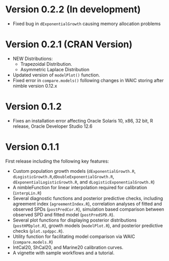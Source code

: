 # Version 0.2.2 (In development)
* Fixed bug in `dExponentialGrowth` causing memory allocation problems 

# Version 0.2.1 (CRAN Version)
* NEW Distributions:
  * Trapezoidal Distribution.
  * Asymmetric Laplace Distribution
* Updated version of `modelPlot()` function.
* Fixed error in `compare.models()` following changes in WAIC storing after nimble version 0.12.x

# Version 0.1.2
* Fixes an installation error affecting Oracle Solaris 10, x86, 32 bit, R release, Oracle Developer Studio 12.6 

# Version 0.1.1
First release including the following key features:
* Custom population growth models (`dExponentialGrowth.R`, `dLogisticGrowth.R`,`dDoubleExponentialGrowth.R`, `dExponentialLogisticGrowth.R`, and `dLogisticExponentialGrowth.R`)
* A nimbleFunction for linear interpolation required for calibration (`interpLin.R`)
* Several diagnostic functions and posterior predictive checks, including agreement index (`agreementIndex.R`), correlation analyses of fitted and observed SPDs (`postPredCor.R`), simulation based comparison between observed SPD and fitted model (`postPredSPD.R`).
* Several plot functions for displaying posterior distributions (`postHPDplot.R`), growth models (`modelPlot.R`), and posterior predictive checks (`plot.spdppc.R`).
* Utility function for facilitating model comparison via WAIC (`compare.models.R`)
* IntCal20, ShCal20, and Marine20 calibration curves. 
* A vignette with sample workflows and a tutorial.
